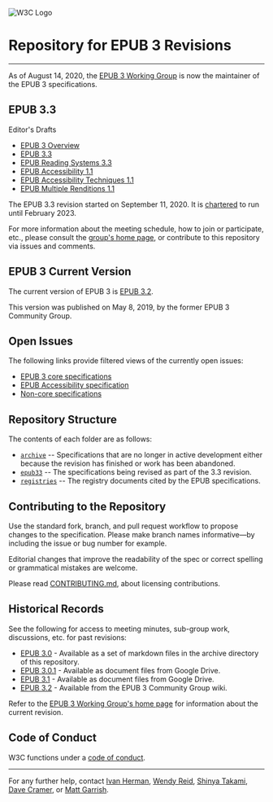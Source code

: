 ![W3C Logo](https://www.w3.org/Icons/w3c_home)

# Repository for EPUB 3 Revisions

---

As of August 14, 2020, the [EPUB 3 Working Group](https://www.w3.org/publishing/groups/epub-wg) is now the maintainer of the EPUB 3 specifications.

## EPUB 3.3

Editor's Drafts

- [EPUB 3 Overview](https://w3c.github.io/epub-specs/epub33/overview/)
- [EPUB 3.3](https://w3c.github.io/epub-specs/epub33/core/)
- [EPUB Reading Systems 3.3](https://w3c.github.io/epub-specs/epub33/rs/)
- [EPUB Accessibility 1.1](https://w3c.github.io/epub-specs/epub33/a11y/)
- [EPUB Accessibility Techniques 1.1](https://w3c.github.io/epub-specs/epub33/a11y-tech/)
- [EPUB Multiple Renditions 1.1](https://w3c.github.io/epub-specs/epub33/multi-rend/)

The EPUB 3.3 revision started on September 11, 2020. It is [chartered](https://www.w3.org/2020/08/epub-wg-charter.html) to run until February 2023.

For more information about the meeting schedule, how to join or participate, etc., please consult the [group's home page](https://www.w3.org/publishing/groups/epub-wg), or contribute to this repository via issues and comments.

## EPUB 3 Current Version

The current version of EPUB 3 is [EPUB 3.2](https://www.w3.org/publishing/epub32/).

This version was published on May 8, 2019, by the former EPUB 3 Community Group.  

## Open Issues

The following links provide filtered views of the currently open issues:

- [EPUB 3 core specifications](https://github.com/w3c/epub-specs/issues?q=is%3Aissue+is%3Aopen+-label%3ACat-NonCore+-label%3ACat-Accessibility+)
- [EPUB Accessibility specification](https://github.com/w3c/epub-specs/issues?q=is%3Aissue+is%3Aopen+label%3ACat-Accessibility+)
- [Non-core specifications](https://github.com/w3c/epub-specs/issues?q=is%3Aissue+is%3Aopen+label%3ACat-NonCore+)

## Repository Structure

The contents of each folder are as follows:

- [`archive`](/archive) -- Specifications that are no longer in active development either because the revision has finished or work has been abandoned.
- [`epub33`](/epub33) -- The specifications being revised as part of the 3.3 revision.
- [`registries`](/registries) -- The registry documents cited by the EPUB specifications.

## Contributing to the Repository

Use the standard fork, branch, and pull request workflow to propose changes to the specification. Please make branch names informative—by including the issue or bug number for example.

Editorial changes that improve the readability of the spec or correct spelling or grammatical mistakes are welcome.

Please read [CONTRIBUTING.md](CONTRIBUTING.md), about licensing contributions.

## Historical Records

See the following for access to meeting minutes, sub-group work, discussions, etc. for past revisions:

- [EPUB 3.0](/archive/EPUB30-wiki) - Available as a set of markdown files in the archive directory of this repository.
- [EPUB 3.0.1](https://drive.google.com/drive/u/0/folders/0B9g8D2Y-6aPLMFI2X1kxRzN1amc) - Available as document files from Google Drive.
- [EPUB 3.1](https://drive.google.com/drive/u/0/folders/0B_r69cPgzjHjODJyTjlaeTVrSDQ) - Available as document files from Google Drive.
- [EPUB 3.2](https://github.com/w3c/publ-cg/wiki) - Available from the EPUB 3 Community Group wiki.

Refer to the [EPUB 3 Working Group's home page](https://www.w3.org/publishing/groups/epub-wg) for information about the current revision.

## Code of Conduct

W3C functions under a [code of conduct](https://www.w3.org/Consortium/cepc/).

---

For any further help, contact  [Ivan Herman](ivan@w3.org), [Wendy Reid](wendy.reid@rakuten.com), [Shinya Takami](takami-s@kadokawa.jp), [Dave Cramer](dauwhe@gmail.com), or [Matt Garrish](matt.garrish@gmail.com).
